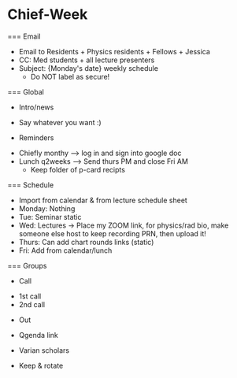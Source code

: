 # Chief-Week
=== Email
- Email to Residents + Physics residents + Fellows + Jessica
- CC: Med students + all lecture presenters
- Subject: {Monday's date} weekly schedule
	- Do NOT label as secure!

=== Global
* Intro/news
- Say whatever you want :)

* Reminders
- Chiefly monthy --> log in and sign into google doc
- Lunch q2weeks --> Send thurs PM and close Fri AM
	- Keep folder of p-card recipts

=== Schedule
- Import from calendar & from lecture schedule sheet
- Monday: Nothing
- Tue: Seminar static
- Wed: Lectures -> Place my ZOOM link, for physics/rad bio, make someone else host to keep recording PRN, then upload it!
- Thurs: Can add chart rounds links (static)
- Fri: Add from calendar/lunch

=== Groups
* Call
- 1st call
- 2nd call

* Out

* Qgenda link

* Varian scholars
- Keep & rotate